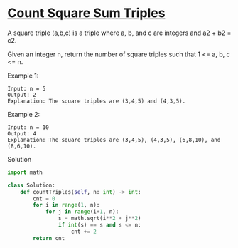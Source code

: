 # [Count Square Sum Triples](https://leetcode.com/problems/count-square-sum-triples/)

A square triple (a,b,c) is a triple where a, b, and c are integers and a2 + b2 = c2.

Given an integer n, return the number of square triples such that 1 <= a, b, c <= n.

Example 1:
```
Input: n = 5
Output: 2
Explanation: The square triples are (3,4,5) and (4,3,5).
```
Example 2:
```
Input: n = 10
Output: 4
Explanation: The square triples are (3,4,5), (4,3,5), (6,8,10), and (8,6,10).
```
Solution
```python
import math

class Solution:
    def countTriples(self, n: int) -> int:
        cnt = 0
        for i in range(1, n):
            for j in range(i+1, n):
                s = math.sqrt(i**2 + j**2)
                if int(s) == s and s <= n:
                    cnt += 2
        return cnt
```